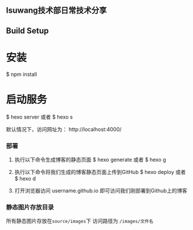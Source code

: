 ## Isuwang技术部日常技术分享

## Build Setup

# 安装
$ npm install

# 启动服务
$ hexo server
或者
$ hexo s

默认情况下，访问网址为： http://localhost:4000/

### 部署
1) 执行以下命令生成博客的静态页面
$ hexo generate
或者 $ hexo g

2) 执行以下命令将我们生成的博客静态页面上传到GitHub
$ hexo deploy
或者 $ hexo d

3) 打开浏览器访问 username.github.io 即可访问我们刚部署到Github上的博客

### 静态图片存放目录 
 所有静态图片存放在`source/images`下
 访问路径为 `/images/文件名`